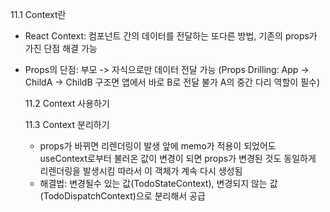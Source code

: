 11.1 Context란

- React Context: 컴포넌트 간의 데이터를 전달하는 또다른 방법, 기존의 props가 가진 단점 해결 가능
- Props의 단점: 부모 -> 자식으로만 데이터 전달 가능
  (Props Drilling: App -> ChildA -> ChildB 구조면 앱에서 바로 B로 전달 불가 A의 중간 다리 역할이 필수)

  11.2 Context 사용하기

  11.3 Context 분리하기

  - props가 바뀌면 리렌더링이 발생
    앞에 memo가 적용이 되었어도 useContext로부터 불러온 값이 변경이 되면 props가 변경된 것도 동일하게 리렌더링을 발생시킴 따라서 이 객체가 계속 다시 생성됨
  - 해결법: 변경될수 있는 값(TodoStateContext), 변경되지 않는 값(TodoDispatchContext)으로 분리해서 공급
